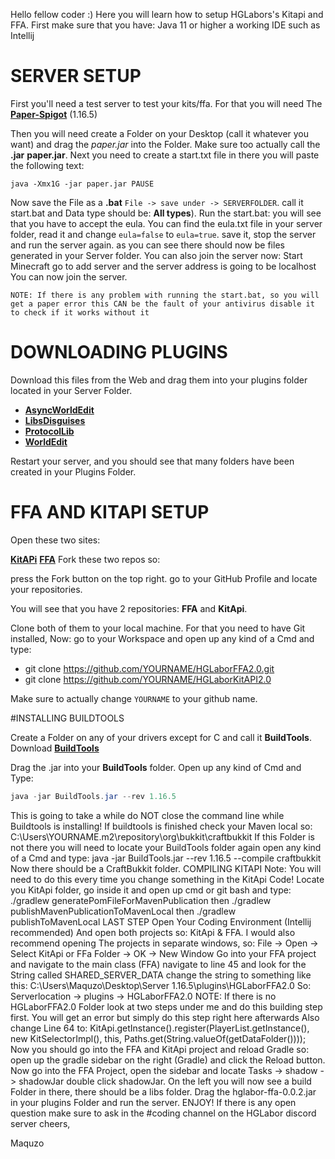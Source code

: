 Hello fellow coder :)
Here you will learn how to setup HGLabors's Kitapi and FFA. First make sure that you have: Java 11 or higher a working IDE such as Intellij

# SERVER SETUP
First you'll need a test server to test your kits/ffa. For that you will need The
**[Paper-Spigot](https://papermc.io/downloads)** (1.16.5) 

Then you will need create a
Folder on your Desktop (call it whatever you want) and drag the _paper.jar_ into the
Folder. Make sure too actually call the **.jar** **paper.jar**. Next you need to create a
start.txt file in there you will paste the following text:


```batch
java -Xmx1G -jar paper.jar PAUSE
```


Now save the File as a **.bat** `File -> save under -> SERVERFOLDER`. call it start.bat and
Data type should be: **All types**). Run the start.bat:
you will see that you have to accept the eula. You can find the eula.txt file in
your server folder, read it and change ```eula=false``` to ```eula=true```. save it, stop
the server and run the server again. as you can see there should now be files
generated in your Server folder. You can also join the server now:
Start Minecraft go to add server and the server address is going to be localhost You
can now join the server.

`NOTE: If there is any problem with running the start.bat, so you will get a paper error this CAN be the fault of your antivirus disable it to check if it works without it`

# DOWNLOADING PLUGINS
Download this files from the Web and drag them into your plugins folder located in your Server Folder.
- **[AsyncWorldEdit](https://www.spigotmc.org/resources/asyncworldedit.327/)**
- **[LibsDisguises](https://www.spigotmc.org/resources/libs-disguises-free.81/)**
- **[ProtocolLib](https://www.spigotmc.org/resources/protocollib.1997/)**
- **[WorldEdit](https://dev.bukkit.org/projects/worldedit)**

Restart your server, and you should see that many folders have been created in your Plugins Folder.

# FFA AND KITAPI SETUP
Open these two sites:

**[KitAPi](https://github.com/HGLabor/HGLaborKitAPI2.0)**
**[FFA](https://github.com/HGLabor/HGLaborFFA2.0)**
Fork these two repos so:


press the Fork button on the top right.
go to your GitHub Profile and locate your repositories.

You will see that you have 2 repositories:
**FFA** and **KitApi**.

Clone both of them to your local machine. For that you need to have
Git installed,
Now: go to your Workspace and open up any kind of a Cmd and type:

- git clone https://github.com/YOURNAME/HGLaborFFA2.0.git 
- git clone https://github.com/YOURNAME/HGLaborKitAPI2.0

Make sure to actually change `YOURNAME` to your github name.

#INSTALLING BUILDTOOLS

Create a Folder on any of your drivers except for C and call it **BuildTools**.
Download **[BuildTools](https://hub.spigotmc.org/jenkins/job/BuildTools/lastSuccessfulBuild/artifact/target/BuildTools.jar)**

Drag the .jar into your **BuildTools** folder.
Open up any kind of Cmd and Type: 
```java
java -jar BuildTools.jar --rev 1.16.5
```

This is going to take a while do NOT close the command line while Buildtools is
installing!
If buildtools is finished check your Maven local so: C:\Users\YOURNAME.m2\repository\org\bukkit\craftbukkit
If this Folder is not there you will need to locate your BuildTools folder again open any
kind of a Cmd and type:
java -jar BuildTools.jar --rev 1.16.5 --compile craftbukkit
Now there should be a CraftBukkit folder.
COMPILING KITAPI
Note: You will need to do this every time you change something in the KitApi Code! Locate you KitApi folder, go inside it and open up cmd or git bash and type:
./gradlew generatePomFileForMavenPublication
then
./gradlew publishMavenPublicationToMavenLocal
then
./gradlew publishToMavenLocal
LAST STEP
Open Your Coding Environment (Intellij recommended) And open both projects so: KitApi & FFA.
I would also recommend opening The projects in separate windows, so:
File -> Open -> Select KitApi or FFa Folder -> OK -> New Window
Go into your FFA project and navigate to the main class (FFA) navigate to line 45 and
look for the String called SHARED_SERVER_DATA change the string to something like this:
C:\Users\Maquzo\Desktop\Server 1.16.5\plugins\HGLaborFFA2.0 So: Serverlocation -> plugins -> HGLaborFFA2.0 NOTE: If there is no HGLaborFFA2.0 Folder look at two steps under me and do this building step first. You will get an error but simply do this step right here afterwards
Also change Line 64 to:
KitApi.getInstance().register(PlayerList.getInstance(), new KitSelectorImpl(), this, Paths.get(String.valueOf(getDataFolder())));
Now you should go into the FFA and KitApi project and reload Gradle so:
open up the gradle sidebar on the right (Gradle) and click the Reload button.
Now go into the FFA Project, open the sidebar and locate
Tasks -> shadow -> shadowJar
double click shadowJar. On the left you will now see a build Folder in there, there should be a libs folder. Drag the hglabor-ffa-0.0.2.jar in your plugins Folder and run the server.
ENJOY! If there is any open question make sure to ask in the #coding channel on the HGLabor discord server
cheers,

Maquzo
